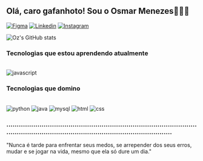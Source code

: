 ## Olá, caro gafanhoto! Sou o Osmar Menezes✌🏻✨
[![Figma](https://img.shields.io/badge/Figma-F24E1E?style=for-the-badge&logo=figma&logoColor=white)](https://www.figma.com/@ozmenezes) [![Linkedin](https://img.shields.io/badge/LinkedIn-0077B5?style=for-the-badge&logo=linkedin&logoColor=white)](https://www.linkedin.com/in/oz-menezes-8b8297246/) [![Instagram](https://img.shields.io/badge/Instagram-E4405F?style=for-the-badge&logo=instagram&logoColor=white)](https://www.instagram.com/oz.menezes/) 

![Oz's GitHub stats](https://github-readme-stats.vercel.app/api?username=gitdooz&show_icons=true&theme=cobalt)

### Tecnologias que estou aprendendo atualmente
<div style="display: inline_block"><br/>
  <img align="center" alt="javascript" src="https://img.shields.io/badge/logo-javascript-blue?logo=javascript"/>
</div>


### Tecnologias que domino
<div style="display: inline_block"><br/>
  <img align="center" alt="python" src="https://img.shields.io/badge/Python-3776AB?style=for-the-badge&logo=python&logoColor=white"/>
  <img align="center" alt="java" src="https://img.shields.io/badge/Java-ED8B00?style=for-the-badge&logo=openjdk&logoColor=white"/>
  <img align="center" alt="mysql" src="https://img.shields.io/badge/MySQL-00000F?style=for-the-badge&logo=mysql&logoColor=white"/>
  <img align="center" alt="html" src="https://img.shields.io/badge/HTML-239120?style=for-the-badge&logo=html5&logoColor=white"/>
  <img align="center" alt="css" src="https://img.shields.io/badge/CSS-239120?&style=for-the-badge&logo=css3&logoColor=white"/>
</div>

### ............................................................................................................................................................................

"Nunca é tarde para enfrentar seus medos, se arrepender dos seus erros, mudar e se jogar na vida, mesmo que ela só dure um dia."

